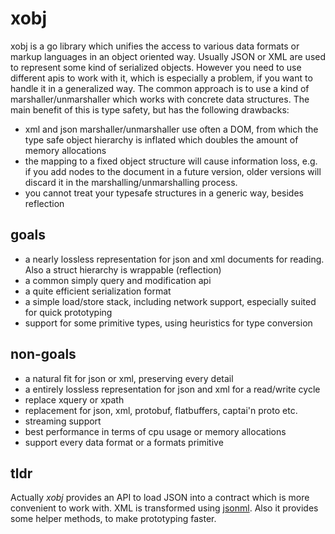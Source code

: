 # xobj
xobj is a go library which unifies the access to various data formats or markup languages in an object oriented way. 
Usually JSON or XML are used to represent some kind of serialized objects. 
However you need to use different apis to work with it, which is especially a problem, 
if you want to handle it in a generalized way. 
The common approach is to use a kind of marshaller/unmarshaller which works with 
concrete data structures. The main benefit of this is type safety, but has the following drawbacks:

* xml and json marshaller/unmarshaller use often a DOM, from which the type safe object 
hierarchy is inflated which doubles the amount of memory allocations
* the mapping to a fixed object structure will cause information loss, e.g. if you add 
nodes to the document in a future version, older versions will discard it in the 
marshalling/unmarshalling process.
* you cannot treat your typesafe structures in a generic way, besides reflection

## goals
* a nearly lossless representation for json and xml documents for reading.
 Also a struct hierarchy is wrappable (reflection)
* a common simply query and modification api
* a quite efficient serialization format
* a simple load/store stack, including network support, especially suited for quick prototyping
* support for some primitive types, using heuristics for type conversion

## non-goals
* a natural fit for json or xml, preserving every detail
* a entirely lossless representation for json and xml for a read/write cycle
* replace xquery or xpath
* replacement for json, xml, protobuf, flatbuffers, captai'n proto etc.
* streaming support
* best performance in terms of cpu usage or memory allocations
* support every data format or a formats primitive


## tldr
Actually *xobj* provides an API to load JSON into a contract which is more convenient to work
with. XML is transformed using [jsonml](https://github.com/worldiety/jsonml). Also it
provides some helper methods, to make prototyping faster.
